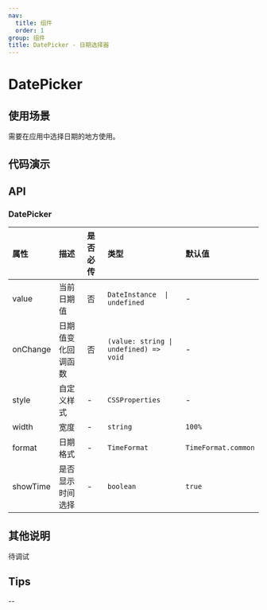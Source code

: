 ```yaml
---
nav:
  title: 组件
  order: 1
group: 组件
title: DatePicker - 日期选择器
---
```


# DatePicker

## 使用场景

需要在应用中选择日期的地方使用。

## 代码演示

<code src='./demo/DatePicker' title='代码'></code>

## API

### DatePicker

| 属性     | 描述               | 是否必传 | 类型                                   | 默认值              |
| :------- | :----------------- | :------- | :------------------------------------- | :------------------ |
| value    | 当前日期值         | 否       | `DateInstance  \| undefined`           | -                   |
| onChange | 日期值变化回调函数 | 否       | `(value: string \| undefined) => void` | -                   |
| style    | 自定义样式         | -        | `CSSProperties`                        | -                   |
| width    | 宽度               | -        | `string`                               | `100%`              |
| format   | 日期格式           | -        | `TimeFormat`                           | `TimeFormat.common` |
| showTime | 是否显示时间选择   | -        | `boolean`                              | `true`              |

## 其他说明

待调试

## Tips

--
